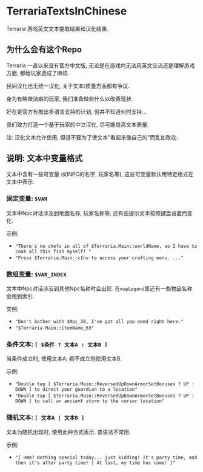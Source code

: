 # TerrariaTextsInChinese

Terraria 游戏英文文本提取结果和汉化结果.

## 为什么会有这个Repo

Terraria 一直以来没有官方中文版, 无论是在游戏内无法用英文交流还是理解游戏方面, 都给玩家造成了麻烦.

民间汉化也无统一汉化, 关于文本/质量方面都有争议.

身为有略微洁癖的玩家, 我们准备做些什么以改善现状.

好在是官方有推出多语言支持的计划, 但并不知道何时支持…

我们致力打造一个基于玩家的中立汉化, 尽可能提高文本质量.

注: 汉化文本允许使用, 但请不要为了使文本"看起来像自己的"而乱加改动.

## 说明: 文本中变量格式

文本中含有一些可变量 (如NPC的名字, 玩家名等), 这些可变量默认用特定格式在文本中表示.

### 固定变量: `$VAR`

文本中Npc对话涉及到地图名称, 玩家名称等; 还有些提示文本按照键盘设置而变化.

示例: 
* `"There's no chefs in all of $Terraria.Main::worldName, so I have to cook all this fish myself! "`
* `"Press $Terraria.Main::cInv to access your crafting menu. ..."`

### 数组变量: `$VAR_INDEX`

文本中Npc对话涉及到其他Npc名称时会出现. 在`mapLegend`里还有一些物品名称会用到索引.

实例:
* `"Don't bother with $Npc_38, I've got all you need right here."`
* `"$Terraria.Main::itemName_63"`

### 条件文本: `[ $条件 ? 文本A : 文本B ]`

当条件成立时, 使用文本A; 若不成立则使用文本B.

示例:
* `"Double tap [ $Terraria.Main::ReversedUpDownArmorSetBonuses ? UP : DOWN ] to direct your guardian to a location"`
* `"Double tap [ $Terraria.Main::ReversedUpDownArmorSetBonuses ? UP : DOWN ] to call an ancient storm to the cursor location"`

### 随机文本: `[ 文本A | 文本B ]`

文本为随机出现时, 使用此种方式表示. 该语法不常用.

示例:
* `"[ Hmm? Nothing special today... just kidding! It's party time, and then it's after party time! | At last, my time has come! ]"`